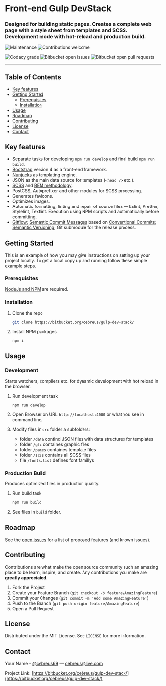 # Front-end Gulp DevStack

### Designed for building static pages. Creates a complete web page with a style sheet from templates and SCSS. Development mode with hot-reload and production build.

![Maintenance](https://img.shields.io/maintenance/yes/2022)
![Contributions welcome](https://img.shields.io/badge/contributions-welcome-green.svg)

![Codacy grade](https://img.shields.io/codacy/grade/5508ca7b76d14320bc3e18e22b6c7740)
![Bitbucket open issues](https://img.shields.io/bitbucket/issues/cebreus/gulp-dev-stack)
![Bitbucket open pull requests](https://img.shields.io/bitbucket/pr/cebreus/gulp-dev-stack)

* * *

## Table of Contents

- [Key features](#key-features)
- [Getting Started](#getting-started)
  - [Prerequisites](#prerequisites)
  - [Installation](#installation)
- [Usage](#usage)
- [Roadmap](#roadmap)
- [Contributing](#contributing)
- [License](#license)
- [Contact](#contact)

## Key features

- Separate tasks for developing `npm run develop` and final build `npm run build`.
- [Bootstrap](https://getbootstrap.com/) version 4 as a front-end framework.
- [Nunjucks](https://mozilla.github.io/nunjucks/) as templating engine.
- JSON as the main data source for templates (`<head />` etc.).
- [SCSS](https://sass-lang.com/) and [BEM methodology](https://en.bem.info/).
- PostCSS, Autoprefixer and other modules for SCSS processing.
- Generates favicons.
- Optimizes images.
- Automatic formatting, linting and repair of source files — Eslint, Prettier, Stylelint, Textlint. Execution using NPM scripts and automatically before committing.
- [Gitflow](https://www.atlassian.com/git/tutorials/comparing-workflows/gitflow-workflow); [Semantic Commit Messages](https://seesparkbox.com/foundry/semantic_commit_messages) based on [Conventional Commits](https://www.conventionalcommits.org/); [Semantic Versioning](https://semver.org/); Git submodule for the release process.

## Getting Started

This is an example of how you may give instructions on setting up your project locally. To get a local copy up and running follow these simple example steps.

### Prerequisites

[NodeJs and NPM](https://nodejs.org/en/) are required.

### Installation

1. Clone the repo

   ```bash
   git clone https://bitbucket.org/cebreus/gulp-dev-stack/
   ```

1. Install NPM packages

   ```bash
   npm i
   ```

## Usage

### Development

Starts watchers, compilers etc. for dynamic development with hot reload in the browser.

1. Run development task

   ```bash
   npm run develop
   ```

1. Open Browser on URL `http://localhost:4000` or what you see in command line.

1. Modify files in `src` folder a subfolders:

   - folder `/data` contind JSON files with data structures for templates
   - folder `/gfx` containes graphic files
   - folder `/pages` containes template files
   - folder `/scss` contains all SCSS files
   - file `/fonts.list` defines font famillys

### Production Build

Produces optimized files in production quality.

1. Run build task

   ```bash
   npm run build
   ```

1. See files in `build` folder.

## Roadmap

See the [open issues](https://bitbucket.org/cebreus/gulp-dev-stack/issues?status=new&status=open) for a list of proposed features (and known issues).

## Contributing

Contributions are what make the open source community such an amazing place to be learn, inspire, and create. Any contributions you make are **greatly appreciated**.

1. Fork the Project
2. Create your Feature Branch (`git checkout -b feature/AmazingFeature`)
3. Commit your Changes (`git commit -m 'Add some AmazingFeature'`)
4. Push to the Branch (`git push origin feature/AmazingFeature`)
5. Open a Pull Request

## License

Distributed under the MIT License. See `LICENSE` for more information.

## Contact

Your Name - [@cebreus69](https://twitter.com/cebreus69) — cebreus@live.com

Project Link: [https://bitbucket.org/cebreus/gulp-dev-stack/](https://bitbucket.org/cebreus/gulp-dev-stack/)
